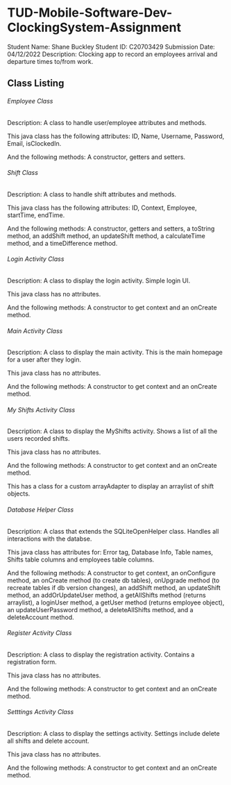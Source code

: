 # TUD-Mobile-Software-Dev-ClockingSystem-Assignment

Student Name: Shane Buckley
Student ID: C20703429
Submission Date: 04/12/2022
Description: Clocking app to record an employees arrival and departure times to/from work.


## Class Listing

###### Employee Class
Description: A class to handle user/employee attributes and methods.

This java class has the following attributes:
ID, Name, Username, Password, Email, isClockedIn.

And the following methods:
A constructor, getters and setters.

###### Shift Class
Description: A class to handle shift attributes and methods.

This java class has the following attributes:
ID, Context, Employee, startTime, endTime.

And the following methods:
A constructor, getters and setters, a toString method, an addShift method, an updateShift method, a calculateTime method, and a timeDifference method.


###### Login Activity Class
Description: A class to display the login activity. Simple login UI.

This java class has no attributes.

And the following methods:
A constructor to get context and an onCreate method.

###### Main Activity Class
Description: A class to display the main activity. This is the main homepage for a user after they login.

This java class has no attributes.

And the following methods:
A constructor to get context and an onCreate method.

###### My Shifts Activity Class
Description: A class to display the MyShifts activity. Shows a list of all the users recorded shifts.

This java class has no attributes.

And the following methods:
A constructor to get context and an onCreate method.

This has a class for a custom arrayAdapter to display an arraylist of shift objects.

###### Database Helper Class
Description: A class that extends the SQLiteOpenHelper class. Handles all interactions with the databse.

This java class has attributes for:
Error tag, Database Info, Table names, Shifts table columns and employees table columns.

And the following methods:
A constructor to get context, an onConfigure method, an onCreate method (to create db tables), onUpgrade method (to recreate tables if db version changes), an addShift method, an updateShift method, an addOrUpdateUser method, a getAllShifts method (returns arraylist), a loginUser method, a getUser method (returns employee object), an updateUserPassword method, a deleteAllShifts method, and a deleteAccount method.


###### Register Activity Class
Description: A class to display the registration activity. Contains a registration form.

This java class has no attributes.

And the following methods:
A constructor to get context and an onCreate method.


###### Setttings Activity Class
Description: A class to display the settings activity. Settings include delete all shifts and delete account.

This java class has no attributes.

And the following methods:
A constructor to get context and an onCreate method.

